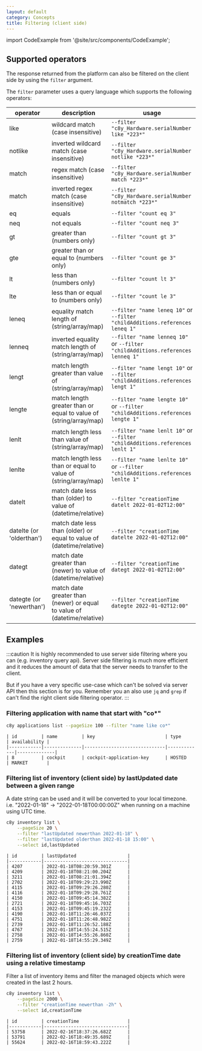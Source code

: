 ```yaml
---
layout: default
category: Concepts
title: Filtering (client side)
---
```


import CodeExample from '@site/src/components/CodeExample';

## Supported operators

The response returned from the platform can also be filtered on the client side by using the `filter` argument.

The `filter` parameter uses a query language which supports the following operators:

|operator|description|usage|
|--------|-----------|-----|
|like|wildcard match (case insensitive)|`--filter "c8y_Hardware.serialNumber like *223*"`|
|notlike|inverted wildcard match (case insensitive)|`--filter "c8y_Hardware.serialNumber notlike *223*"`|
|match|regex match (case insensitive)|`--filter "c8y_Hardware.serialNumber match *223*"`|
|match|inverted regex match (case insensitive)|`--filter "c8y_Hardware.serialNumber notmatch *223*"`|
|eq|equals|`--filter "count eq 3"`|
|neq|not equals|`--filter "count neq 3"`|
|gt| greater than (numbers only)|`--filter "count gt 3"`|
|gte|greater than or equal to (numbers only)|`--filter "count ge 3"`|
|lt|less than (numbers only)|`--filter "count lt 3"`|
|lte|less than or equal to (numbers only)|`--filter "count le 3"`|
|leneq|equality match length of (string/array/map)|`--filter "name leneq 10"` or `--filter "childAdditions.references leneq 1"`|
|lenneq|inverted equality match length of (string/array/map)|`--filter "name lenneq 10"` or `--filter "childAdditions.references lenneq 1"`|
|lengt|match length greater than value of (string/array/map)|`--filter "name lengt 10"` or `--filter "childAdditions.references lengt 1"`|
|lengte|match length greater than or equal to value of (string/array/map)|`--filter "name lengte 10"` or `--filter "childAdditions.references lengte 1"`|
|lenlt|match length less than value of (string/array/map)|`--filter "name lenlt 10"` or `--filter "childAdditions.references lenlt 1"`|
|lenlte|match length less than or equal to value of (string/array/map)|`--filter "name lenlte 10"` or `--filter "childAdditions.references lenlte 1"`|
|datelt|match date less than (older) to value of (datetime/relative)|`--filter "creationTime datelt 2022-01-02T12:00"`|
|datelte (or 'olderthan')|match date less than (older) or equal to value of (datetime/relative)|`--filter "creationTime datelte 2022-01-02T12:00"`|
|dategt|match date greater than (newer) to value of (datetime/relative)|`--filter "creationTime dategt 2022-01-02T12:00"`|
|dategte (or 'newerthan')|match date greater than (newer) or equal to value of (datetime/relative)|`--filter "creationTime dategte 2022-01-02T12:00"`|

## Examples

:::caution
It is highly recommended to use server side filtering where you can (e.g. inventory query api). Server side filtering is much more efficient and it reduces the amount of data that the server needs to transfer to the client.

But if you have a very specific use-case which can't be solved via server API then this section is for you. Remember you an also use `jq` and `grep` if can't find the right client side filtering operator.
:::

### Filtering application with name that start with "co*"

<CodeExample>

```bash
c8y applications list --pageSize 100 --filter "name like co*"
```

</CodeExample>

```csv title="output"
| id         | name         | key                          | type        | availability |
|------------|--------------|------------------------------|-------------|--------------|
| 8          | cockpit      | cockpit-application-key      | HOSTED      | MARKET       |
```


### Filtering list of inventory (client side) by lastUpdated date between a given range

A date string can be used and it will be converted to your local timezone. i.e. "2022-01-18" -> "2022-01-18T00:00:00Z" when running on a machine using UTC time.

<CodeExample>

```bash
c8y inventory list \
    --pageSize 20 \
    --filter "lastUpdated newerthan 2022-01-18" \
    --filter "lastUpdated olderthan 2022-01-18 15:00" \
    --select id,lastUpdated
```

</CodeExample>

```csv title="output"
| id         | lastUpdated                   |
|------------|-------------------------------|
| 4207       | 2022-01-18T08:20:59.301Z      |
| 4209       | 2022-01-18T08:21:00.204Z      |
| 3211       | 2022-01-18T08:21:01.394Z      |
| 2702       | 2022-01-18T09:29:23.990Z      |
| 4115       | 2022-01-18T09:29:26.280Z      |
| 4116       | 2022-01-18T09:29:28.761Z      |
| 4150       | 2022-01-18T09:45:14.382Z      |
| 2721       | 2022-01-18T09:45:16.703Z      |
| 4153       | 2022-01-18T09:45:19.232Z      |
| 4190       | 2022-01-18T11:26:46.037Z      |
| 4751       | 2022-01-18T11:26:48.982Z      |
| 2739       | 2022-01-18T11:26:52.188Z      |
| 4767       | 2022-01-18T14:55:24.515Z      |
| 2758       | 2022-01-18T14:55:26.860Z      |
| 2759       | 2022-01-18T14:55:29.349Z      |
```

### Filtering list of inventory (client side) by creationTime date using a relative timestamp

Filter a list of inventory items and filter the managed objects which were created in the last 2 hours.

<CodeExample>

```bash
c8y inventory list \
    --pageSize 2000 \
    --filter "creationTime newerthan -2h" \
    --select id,creationTime
```

</CodeExample>

```csv title="output"
| id         | creationTime                  |
|------------|-------------------------------|
| 53758      | 2022-02-16T18:37:26.682Z      |
| 53791      | 2022-02-16T18:49:35.689Z      |
| 55624      | 2022-02-16T18:59:43.222Z      |
```

